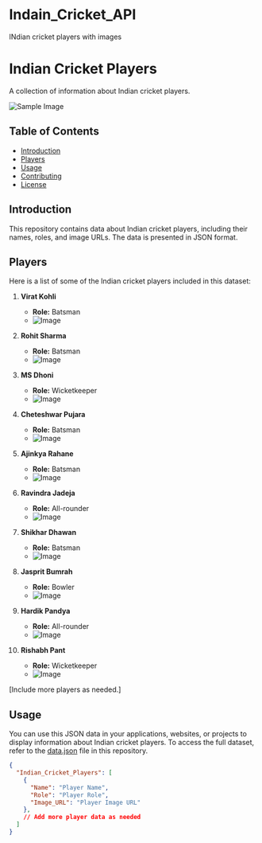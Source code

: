 # Indain_Cricket_API
INdian cricket players with images

# Indian Cricket Players

A collection of information about Indian cricket players.

![Sample Image](https://e0.pxfuel.com/wallpapers/864/637/desktop-wallpaper-indian-cricket-team-for-android.jpg)

## Table of Contents

- [Introduction](#introduction)
- [Players](#players)
- [Usage](#usage)
- [Contributing](#contributing)
- [License](#license)

## Introduction

This repository contains data about Indian cricket players, including their names, roles, and image URLs. The data is presented in JSON format.

## Players

Here is a list of some of the Indian cricket players included in this dataset:

1. **Virat Kohli**
   - **Role:** Batsman
   - ![Image](https://example.com/virat_kohli.jpg)

2. **Rohit Sharma**
   - **Role:** Batsman
   - ![Image](https://example.com/rohit_sharma.jpg)

3. **MS Dhoni**
   - **Role:** Wicketkeeper
   - ![Image](https://example.com/ms_dhoni.jpg)

4. **Cheteshwar Pujara**
   - **Role:** Batsman
   - ![Image](https://example.com/cheteshwar_pujara.jpg)

5. **Ajinkya Rahane**
   - **Role:** Batsman
   - ![Image](https://example.com/ajinkya_rahane.jpg)

6. **Ravindra Jadeja**
   - **Role:** All-rounder
   - ![Image](https://example.com/ravindra_jadeja.jpg)

7. **Shikhar Dhawan**
   - **Role:** Batsman
   - ![Image](https://example.com/shikhar_dhawan.jpg)

8. **Jasprit Bumrah**
   - **Role:** Bowler
   - ![Image](https://example.com/jasprit_bumrah.jpg)

9. **Hardik Pandya**
   - **Role:** All-rounder
   - ![Image](https://example.com/hardik_pandya.jpg)

10. **Rishabh Pant**
    - **Role:** Wicketkeeper
    - ![Image](https://example.com/rishabh_pant.jpg)

[Include more players as needed.]

## Usage

You can use this JSON data in your applications, websites, or projects to display information about Indian cricket players. To access the full dataset, refer to the [data.json](data.json) file in this repository.

```json
{
  "Indian_Cricket_Players": [
    {
      "Name": "Player Name",
      "Role": "Player Role",
      "Image_URL": "Player Image URL"
    },
    // Add more player data as needed
  ]
}

